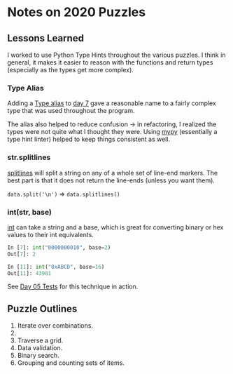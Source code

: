 # Notes on 2020 Puzzles

## Lessons Learned

I worked to use Python Type Hints throughout the various puzzles. I think in general, it makes it easier to reason with the functions and return types (especially as the types get more complex).

### Type Alias

Adding a [Type alias](https://docs.python.org/3/library/typing.html#type-aliases) to [day 7](day07.py) gave a reasonable name to a fairly complex type that was used throughout the program. 

The alias also helped to reduce confusion -> in refactoring, I realized the types were not quite what I thought they were. Using [mypy](https://github.com/python/mypy) (essentially a type hint linter) helped to keep things consistent as well.

### str.splitlines

[splitlines](https://docs.python.org/3/library/stdtypes.html#str.splitlines) will split a string on any of a whole set of line-end markers. The best part is that it does not return the line-ends (unless you want them).

`data.split('\n')` => `data.splitlines()`

### int(str, base)

[int](https://docs.python.org/3/library/functions.html#int) can take a string and a base, which is great for converting
binary or hex values to their int equivalents.

```python
In [7]: int("0000000010", base=2)
Out[7]: 2

In [11]: int("0xABCD", base=16)
Out[11]: 43981
```

See [Day 05 Tests](test_d05.py) for this technique in action.

## Puzzle Outlines

1. Iterate over combinations.
2. 
3. Traverse a grid.
4. Data validation.
5. Binary search.
6. Grouping and counting sets of items.
